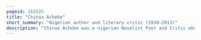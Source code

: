 ```yaml
---
pageid: 262625
title: "Chinua Achebe"
short_summary: "Nigerian author and literary critic (1930–2013)"
description: "Chinua Achebe was a nigerian Novelist Poet and Critic who is regarded as a central Figure of modern african Literature. His first Novel and Magnum opus Things fall apart occupies a pivotal Place in african Literature and remains the most widely studied translated and read african Novel. Along with Things Fall Apart, his no Longer at Ease and Arrow of God complete the 'african Trilogy'. Later Novels include A Man of the People and Anthills of the Savannah. Achebe is often referred to as the Father of african Literature in the West although he vehemently rejected the Characterization."
---
```


